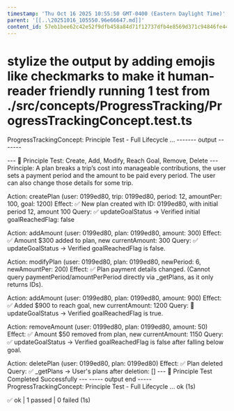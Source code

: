 ```yaml
---
timestamp: 'Thu Oct 16 2025 10:55:50 GMT-0400 (Eastern Daylight Time)'
parent: '[[..\20251016_105550.96e66647.md]]'
content_id: 57eb1bee62c42e52f9dfb458a84d71f12737dfb4e8569d371c94846fe44a8df2
---
```


# stylize the output by adding emojis like checkmarks to make it human-reader friendly running 1 test from ./src/concepts/ProgressTracking/ProgressTrackingConcept.test.ts

ProgressTrackingConcept: Principle Test - Full Lifecycle ...
\------- output -------

\--- 🚀 Principle Test: Create, Add, Modify, Reach Goal, Remove, Delete ---
Principle: A plan breaks a trip’s cost into manageable contributions, the user sets a payment period and the amount to be paid every period. The user can also change those details for some trip.

Action: createPlan (user: 0199ed80, trip: 0199ed80, period: 12, amountPer: 100, goal: 1200)
Effect: ✅ New plan created with ID: 0199ed80, with initial period 12, amount 100
Query: ✅ updateGoalStatus -> Verified initial goalReachedFlag: false

Action: addAmount (user: 0199ed80, plan: 0199ed80, amount: 300)
Effect: ✅ Amount $300 added to plan, new currentAmount: 300
Query: ✅ updateGoalStatus -> Verified goalReachedFlag is false.

Action: modifyPlan (user: 0199ed80, plan: 0199ed80, newPeriod: 6, newAmountPer: 200)
Effect: ✅ Plan payment details changed. (Cannot query paymentPeriod/amountPerPeriod directly via \_getPlans, as it only returns IDs).

Action: addAmount (user: 0199ed80, plan: 0199ed80, amount: 900)
Effect: ✅ Added $900 to reach goal, new currentAmount: 1200
Query: 🎉 updateGoalStatus -> Verified goalReachedFlag is true.

Action: removeAmount (user: 0199ed80, plan: 0199ed80, amount: 50)
Effect: ✅ Amount $50 removed from plan, new currentAmount: 1150
Query: ✅ updateGoalStatus -> Verified goalReachedFlag is false after falling below goal.

Action: deletePlan (user: 0199ed80, plan: 0199ed80)
Effect: ✅ Plan deleted
Query: ✅ \_getPlans -> User's plans after deletion: \[]
\--- 🎉 Principle Test Completed Successfully ---
\----- output end -----
ProgressTrackingConcept: Principle Test - Full Lifecycle ... ok (1s)

✅ ok | 1 passed | 0 failed (1s)
